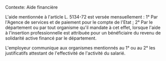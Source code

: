 Contexte: Aide financière

L'aide mentionnée à l'article L. 5134-72 est versée mensuellement : 1° Par l'Agence de services et de paiement pour le compte de l'Etat ; 2° Par le département ou par tout organisme qu'il mandate à cet effet, lorsque l'aide à l'insertion professionnelle est attribuée pour un bénéficiaire du revenu de solidarité active financé par le département.

L'employeur communique aux organismes mentionnés au 1° ou au 2° les justificatifs attestant de l'effectivité de l'activité du salarié.